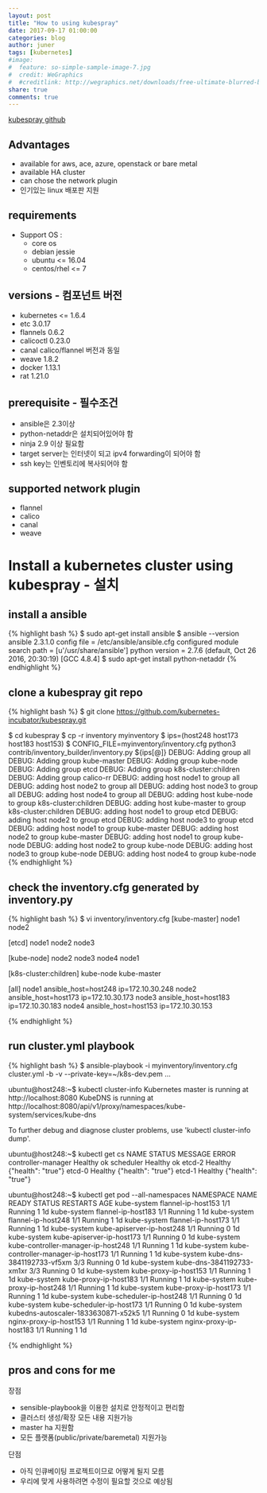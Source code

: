 ```yaml
---
layout: post
title: "How to using kubespray"
date: 2017-09-17 01:00:00
categories: blog
author: juner
tags: [kubernetes]
#image:
#  feature: so-simple-sample-image-7.jpg
#  credit: WeGraphics
#  #creditlink: http://wegraphics.net/downloads/free-ultimate-blurred-background-pack/
share: true
comments: true
---
```

[kubespray github](https://github.com/kubernetes-incubator/kubespray.git)

## Advantages
- available for aws, ace, azure, openstack or bare metal
- available HA cluster
- can chose the network plugin
- 인기있는 linux 배포판 지원


## requirements
- Support OS :
  - core os
  - debian jessie
  - ubuntu <= 16.04
  - centos/rhel <= 7

## versions - 컴포넌트 버전
- kubernetes <= 1.6.4
- etc 3.0.17
- flannels 0.6.2
- calicoctl 0.23.0
- canal calico/flannel 버전과 동일
- weave 1.8.2
- docker 1.13.1
- rat 1.21.0

## prerequisite - 필수조건
- ansible은 2.3이상
- python-netaddr은 설치되어있어야 함
- ninja 2.9 이상 필요함
- target server는 인터넷이 되고 ipv4 forwarding이 되어야 함
- ssh key는 인벤토리에 복사되어야 함

## supported network plugin
- flannel
- calico
- canal
- weave


# Install a kubernetes cluster using kubespray  - 설치
## install a ansible
{% highlight bash %}
$ sudo apt-get install ansible
$ ansible --version
ansible 2.3.1.0
  config file = /etc/ansible/ansible.cfg
    configured module search path = [u'/usr/share/ansible']
      python version = 2.7.6 (default, Oct 26 2016, 20:30:19) [GCC 4.8.4]
$ sudo apt-get install python-netaddr
{% endhighlight %}


## clone a kubespray git repo
{% highlight bash %}
$ git clone https://github.com/kubernetes-incubator/kubespray.git

$ cd kubespray
$ cp -r inventory myinventory
$ ips=(host248 host173 host183 host153)
$ CONFIG_FILE=myinventory/inventory.cfg python3 contrib/inventory_builder/inventory.py ${ips[@]}
    DEBUG: Adding group all
    DEBUG: Adding group kube-master
    DEBUG: Adding group kube-node
    DEBUG: Adding group etcd
    DEBUG: Adding group k8s-cluster:children
    DEBUG: Adding group calico-rr
    DEBUG: adding host node1 to group all
    DEBUG: adding host node2 to group all
    DEBUG: adding host node3 to group all
    DEBUG: adding host node4 to group all
    DEBUG: adding host kube-node to group k8s-cluster:children
    DEBUG: adding host kube-master to group k8s-cluster:children
    DEBUG: adding host node1 to group etcd
    DEBUG: adding host node2 to group etcd
    DEBUG: adding host node3 to group etcd
    DEBUG: adding host node1 to group kube-master
    DEBUG: adding host node2 to group kube-master
    DEBUG: adding host node1 to group kube-node
    DEBUG: adding host node2 to group kube-node
    DEBUG: adding host node3 to group kube-node
    DEBUG: adding host node4 to group kube-node
{% endhighlight %}

## check the inventory.cfg generated by inventory.py
{% highlight bash %}
$ vi inventory/inventory.cfg
[kube-master]
node1
node2

[etcd]
node1
node2
node3

[kube-node]
node2
node3
node4
node1

[k8s-cluster:children]
kube-node
kube-master

[all]
node1    ansible_host=host248 ip=172.10.30.248
node2    ansible_host=host173 ip=172.10.30.173
node3    ansible_host=host183 ip=172.10.30.183
node4    ansible_host=host153 ip=172.10.30.153

{% endhighlight %}


## run cluster.yml playbook
{% highlight bash %}
$ ansible-playbook -i myinventory/inventory.cfg cluster.yml -b -v --private-key=~/k8s-dev.pem
...


ubuntu@host248:~$ kubectl cluster-info
Kubernetes master is running at http://localhost:8080
KubeDNS is running at http://localhost:8080/api/v1/proxy/namespaces/kube-system/services/kube-dns   

To further debug and diagnose cluster problems, use 'kubectl cluster-info dump'.

ubuntu@host248:~$ kubectl get cs
NAME                 STATUS    MESSAGE              ERROR
controller-manager   Healthy   ok
scheduler            Healthy   ok
etcd-2               Healthy   {"health": "true"}
etcd-0               Healthy   {"health": "true"}
etcd-1               Healthy   {"health": "true"}

ubuntu@host248:~$ kubectl get pod --all-namespaces
NAMESPACE     NAME                                       READY     STATUS    RESTARTS   AGE
kube-system   flannel-ip-host153                   1/1       Running   1          1d
kube-system   flannel-ip-host183                   1/1       Running   1          1d
kube-system   flannel-ip-host248                   1/1       Running   1          1d
kube-system   flannel-ip-host173                   1/1       Running   1          1d
kube-system   kube-apiserver-ip-host248            1/1       Running   0          1d
kube-system   kube-apiserver-ip-host173            1/1       Running   0          1d
kube-system   kube-controller-manager-ip-host248   1/1       Running   1          1d
kube-system   kube-controller-manager-ip-host173   1/1       Running   1          1d
kube-system   kube-dns-3841192733-vf5xm                  3/3       Running   0          1d
kube-system   kube-dns-3841192733-xm1xr                  3/3       Running   0          1d
kube-system   kube-proxy-ip-host153                1/1       Running   1          1d
kube-system   kube-proxy-ip-host183                1/1       Running   1          1d
kube-system   kube-proxy-ip-host248                1/1       Running   1          1d
kube-system   kube-proxy-ip-host173                1/1       Running   1          1d
kube-system   kube-scheduler-ip-host248            1/1       Running   0          1d
kube-system   kube-scheduler-ip-host173            1/1       Running   0          1d
kube-system   kubedns-autoscaler-1833630871-x52k5        1/1       Running   0          1d
kube-system   nginx-proxy-ip-host153               1/1       Running   1          1d
kube-system   nginx-proxy-ip-host183               1/1       Running   1          1d


{% endhighlight %}

## pros and cons for me
장점
- sensible-playbook을 이용한 설치로 안정적이고 편리함
- 클러스터 생성/확장 모든 내용 지원가능
- master ha 지원함
- 모든 플랫폼(public/private/baremetal) 지원가능

단점
- 아직 인큐베이팅 프로젝트이므로 어떻게 될지 모름
- 우리에 맞게 사용하려면 수정이 필요할 것으로 예상됨
